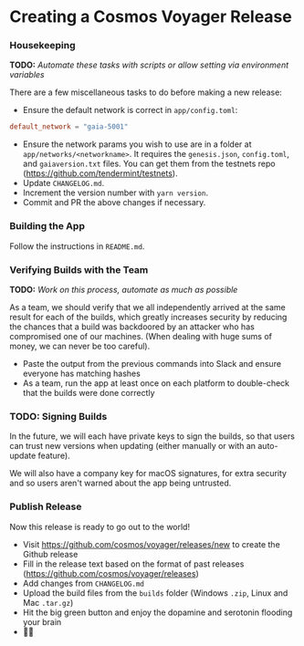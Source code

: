 # Creating a Cosmos Voyager Release

### Housekeeping

**TODO:** _Automate these tasks with scripts or allow setting via environment variables_

There are a few miscellaneous tasks to do before making a new release:

* Ensure the default network is correct in `app/config.toml`:

```toml
default_network = "gaia-5001"
```

* Ensure the network params you wish to use are in a folder at `app/networks/<networkname>`. It requires the `genesis.json`, `config.toml`, and `gaiaversion.txt` files. You can get them from the testnets repo (https://github.com/tendermint/testnets).
* Update `CHANGELOG.md`.
* Increment the version number with `yarn version`.
* Commit and PR the above changes if necessary.

### Building the App

Follow the instructions in `README.md`.

### Verifying Builds with the Team

**TODO:** _Work on this process, automate as much as possible_

As a team, we should verify that we all independently arrived at the same result for each of the builds, which greatly increases security by reducing the chances that a build was backdoored by an attacker who has compromised one of our machines. (When dealing with huge sums of money, we can never be too careful).

* Paste the output from the previous commands into Slack and ensure everyone has matching hashes
* As a team, run the app at least once on each platform to double-check that the builds were done correctly

### TODO: Signing Builds

In the future, we will each have private keys to sign the builds, so that users can trust new versions when updating (either manually or with an auto-update feature).

We will also have a company key for macOS signatures, for extra security and so users aren't warned about the app being untrusted.

### Publish Release

Now this release is ready to go out to the world!

* Visit https://github.com/cosmos/voyager/releases/new to create the Github release
* Fill in the release text based on the format of past releases (https://github.com/cosmos/voyager/releases)
* Add changes from `CHANGELOG.md`
* Upload the build files from the `builds` folder (Windows `.zip`, Linux and Mac `.tar.gz`)
* Hit the big green button and enjoy the dopamine and serotonin flooding your brain
* 🎊🎉
